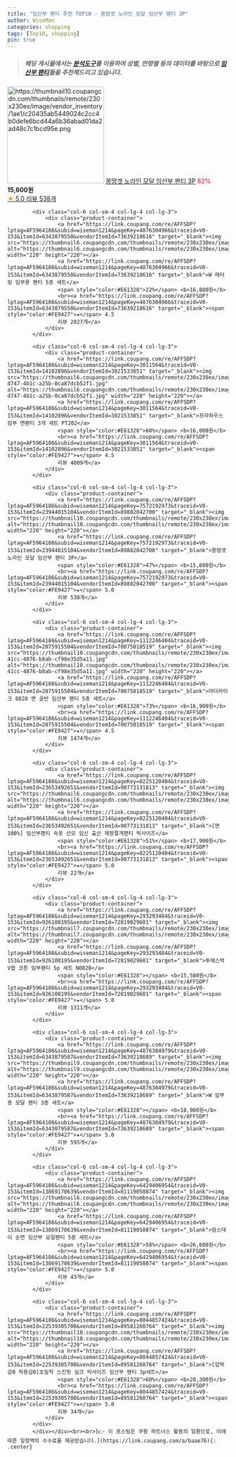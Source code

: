 ```yaml
---
title: "임산부 팬티 추천 TOP10 - 몽땅겟 노라인 모달 임산부 팬티 3P"
author: WiseMan
categories: shopping
tags: [Top10, shopping]
pin: true
---
```


> ##### 해당 게시물에서는 [**분석도구**](https://itemscout.io/)를 이용하여 **성별**, **연령별** 등의 데이터를 바탕으로 [**임산부 팬티**](https://link.coupang.com/a/baae76)들을 추천해드리고 있습니다.
<div class="container"><div class="row">
            <div class="col-6 col-sm-4 col-lg-4 col-lg-3">
                <div class="product-container">
                    <a href="https://link.coupang.com/re/AFFSDP?lptag=AF5964186&subid=wiseman1214&pageKey=7572192973&traceid=V0-153&itemId=23944015104&vendorItemId=89882042700" target="_blank"><img src="https://thumbnail10.coupangcdn.com/thumbnails/remote/230x230ex/image/vendor_inventory/1ae1/c20435ab5449024c2cc4b0defe6bcd44a6b36abad01da2ad48c7c1bcd95e.png" alt="https://thumbnail10.coupangcdn.com/thumbnails/remote/230x230ex/image/vendor_inventory/1ae1/c20435ab5449024c2cc4b0defe6bcd44a6b36abad01da2ad48c7c1bcd95e.png" width="220" height="220"></a>
                    <a href="https://link.coupang.com/re/AFFSDP?lptag=AF5964186&subid=wiseman1214&pageKey=7572192973&traceid=V0-153&itemId=23944015104&vendorItemId=89882042700" target="_blank">몽땅겟 노라인 모달 임산부 팬티 3P</a>
                    <span style="color:#E61328">82%</span> <b>15,600원</b>
                    <br><a href="https://link.coupang.com/re/AFFSDP?lptag=AF5964186&subid=wiseman1214&pageKey=7572192973&traceid=V0-153&itemId=23944015104&vendorItemId=89882042700" target="_blank"><span style="color:#FE9427">★</span> 5.0
                    리뷰 538개</a>
                </div>
            </div>
            
            <div class="col-6 col-sm-4 col-lg-4 col-lg-3">
                <div class="product-container">
                    <a href="https://link.coupang.com/re/AFFSDP?lptag=AF5964186&subid=wiseman1214&pageKey=4876304966&traceid=V0-153&itemId=6343879550&vendorItemId=73639218616" target="_blank"><img src="https://thumbnail6.coupangcdn.com/thumbnails/remote/230x230ex/image/rs_quotation_api/swwch4hk/4ef7468abdde4f2ebf5b6d62ef336d09.jpg" alt="https://thumbnail6.coupangcdn.com/thumbnails/remote/230x230ex/image/rs_quotation_api/swwch4hk/4ef7468abdde4f2ebf5b6d62ef336d09.jpg" width="220" height="220"></a>
                    <a href="https://link.coupang.com/re/AFFSDP?lptag=AF5964186&subid=wiseman1214&pageKey=4876304966&traceid=V0-153&itemId=6343879550&vendorItemId=73639218616" target="_blank">W 레터링 임부용 팬티 5종 세트</a>
                    <span style="color:#E61328">22%</span> <b>16,880원</b>
                    <br><a href="https://link.coupang.com/re/AFFSDP?lptag=AF5964186&subid=wiseman1214&pageKey=4876304966&traceid=V0-153&itemId=6343879550&vendorItemId=73639218616" target="_blank"><span style="color:#FE9427">★</span> 4.5
                    리뷰 2027개</a>
                </div>
            </div>
            
            <div class="col-6 col-sm-4 col-lg-4 col-lg-3">
                <div class="product-container">
                    <a href="https://link.coupang.com/re/AFFSDP?lptag=AF5964186&subid=wiseman1214&pageKey=3011564&traceid=V0-153&itemId=14102896&vendorItemId=3021533851" target="_blank"><img src="https://thumbnail6.coupangcdn.com/thumbnails/remote/230x230ex/image/retail/images/2016/04/27/14/4/fd9ef3bc-d747-4b1c-a25b-0ca87dcb52f1.jpg" alt="https://thumbnail6.coupangcdn.com/thumbnails/remote/230x230ex/image/retail/images/2016/04/27/14/4/fd9ef3bc-d747-4b1c-a25b-0ca87dcb52f1.jpg" width="220" height="220"></a>
                    <a href="https://link.coupang.com/re/AFFSDP?lptag=AF5964186&subid=wiseman1214&pageKey=3011564&traceid=V0-153&itemId=14102896&vendorItemId=3021533851" target="_blank">프라하우스 임부 면팬티 3개 세트 PT202</a>
                    <span style="color:#E61328">60%</span> <b>16,000원</b>
                    <br><a href="https://link.coupang.com/re/AFFSDP?lptag=AF5964186&subid=wiseman1214&pageKey=3011564&traceid=V0-153&itemId=14102896&vendorItemId=3021533851" target="_blank"><span style="color:#FE9427">★</span> 4.5
                    리뷰 4009개</a>
                </div>
            </div>
            
            <div class="col-6 col-sm-4 col-lg-4 col-lg-3">
                <div class="product-container">
                    <a href="https://link.coupang.com/re/AFFSDP?lptag=AF5964186&subid=wiseman1214&pageKey=7572192973&traceid=V0-153&itemId=23944015104&vendorItemId=89882042700" target="_blank"><img src="https://thumbnail10.coupangcdn.com/thumbnails/remote/230x230ex/image/vendor_inventory/1ae1/c20435ab5449024c2cc4b0defe6bcd44a6b36abad01da2ad48c7c1bcd95e.png" alt="https://thumbnail10.coupangcdn.com/thumbnails/remote/230x230ex/image/vendor_inventory/1ae1/c20435ab5449024c2cc4b0defe6bcd44a6b36abad01da2ad48c7c1bcd95e.png" width="220" height="220"></a>
                    <a href="https://link.coupang.com/re/AFFSDP?lptag=AF5964186&subid=wiseman1214&pageKey=7572192973&traceid=V0-153&itemId=23944015104&vendorItemId=89882042700" target="_blank">몽땅겟 노라인 모달 임산부 팬티 3P</a>
                    <span style="color:#E61328">47%</span> <b>15,600원</b>
                    <br><a href="https://link.coupang.com/re/AFFSDP?lptag=AF5964186&subid=wiseman1214&pageKey=7572192973&traceid=V0-153&itemId=23944015104&vendorItemId=89882042700" target="_blank"><span style="color:#FE9427">★</span> 5.0
                    리뷰 538개</a>
                </div>
            </div>
            
            <div class="col-6 col-sm-4 col-lg-4 col-lg-3">
                <div class="product-container">
                    <a href="https://link.coupang.com/re/AFFSDP?lptag=AF5964186&subid=wiseman1214&pageKey=1112246404&traceid=V0-153&itemId=2075915504&vendorItemId=70075018519" target="_blank"><img src="https://thumbnail10.coupangcdn.com/thumbnails/remote/230x230ex/image/retail/images/2019/12/23/17/8/7698f337-41cc-4876-b8ab-cf98e35d5a11.jpg" alt="https://thumbnail10.coupangcdn.com/thumbnails/remote/230x230ex/image/retail/images/2019/12/23/17/8/7698f337-41cc-4876-b8ab-cf98e35d5a11.jpg" width="220" height="220"></a>
                    <a href="https://link.coupang.com/re/AFFSDP?lptag=AF5964186&subid=wiseman1214&pageKey=1112246404&traceid=V0-153&itemId=2075915504&vendorItemId=70075018519" target="_blank">마더라이크 8828 면 골반 임산부 팬티 5종 세트</a>
                    <span style="color:#E61328">73%</span> <b>16,900원</b>
                    <br><a href="https://link.coupang.com/re/AFFSDP?lptag=AF5964186&subid=wiseman1214&pageKey=1112246404&traceid=V0-153&itemId=2075915504&vendorItemId=70075018519" target="_blank"><span style="color:#FE9427">★</span> 4.5
                    리뷰 1474개</a>
                </div>
            </div>
            
            <div class="col-6 col-sm-4 col-lg-4 col-lg-3">
                <div class="product-container">
                    <a href="https://link.coupang.com/re/AFFSDP?lptag=AF5964186&subid=wiseman1214&pageKey=8225120404&traceid=V0-153&itemId=23653492651&vendorItemId=90773131813" target="_blank"><img src="https://thumbnail6.coupangcdn.com/thumbnails/remote/230x230ex/image/vendor_inventory/bca2/3f5719c713599117197170867033a6a122d3355d2a84d1e916d213c87451.jpg" alt="https://thumbnail6.coupangcdn.com/thumbnails/remote/230x230ex/image/vendor_inventory/bca2/3f5719c713599117197170867033a6a122d3355d2a84d1e916d213c87451.jpg" width="220" height="220"></a>
                    <a href="https://link.coupang.com/re/AFFSDP?lptag=AF5964186&subid=wiseman1214&pageKey=8225120404&traceid=V0-153&itemId=23653492651&vendorItemId=90773131813" target="_blank">[면100%] 임산부팬티 속옷 산모 임신 출산 제왕절개팬티 빅사이즈</a>
                    <span style="color:#E61328">51%</span> <b>17,900원</b>
                    <br><a href="https://link.coupang.com/re/AFFSDP?lptag=AF5964186&subid=wiseman1214&pageKey=8225120404&traceid=V0-153&itemId=23653492651&vendorItemId=90773131813" target="_blank"><span style="color:#FE9427">★</span> 5.0
                    리뷰 22개</a>
                </div>
            </div>
            
            <div class="col-6 col-sm-4 col-lg-4 col-lg-3">
                <div class="product-container">
                    <a href="https://link.coupang.com/re/AFFSDP?lptag=AF5964186&subid=wiseman1214&pageKey=293293484&traceid=V0-153&itemId=926108195&vendorItemId=72819029601" target="_blank"><img src="https://thumbnail7.coupangcdn.com/thumbnails/remote/230x230ex/image/vendor_inventory/0022/12815c4c07664ddb962bfe429a89e7bb1a21d98293b82441eb193d10963e.jpg" alt="https://thumbnail7.coupangcdn.com/thumbnails/remote/230x230ex/image/vendor_inventory/0022/12815c4c07664ddb962bfe429a89e7bb1a21d98293b82441eb193d10963e.jpg" width="220" height="220"></a>
                    <a href="https://link.coupang.com/re/AFFSDP?lptag=AF5964186&subid=wiseman1214&pageKey=293293484&traceid=V0-153&itemId=926108195&vendorItemId=72819029601" target="_blank">투에스벅 V랩 코튼 임부팬티 5p 세트 NO828</a>
                    <span style="color:#E61328"></span> <b>15,580원</b>
                    <br><a href="https://link.coupang.com/re/AFFSDP?lptag=AF5964186&subid=wiseman1214&pageKey=293293484&traceid=V0-153&itemId=926108195&vendorItemId=72819029601" target="_blank"><span style="color:#FE9427">★</span> 5.0
                    리뷰 1311개</a>
                </div>
            </div>
            
            <div class="col-6 col-sm-4 col-lg-4 col-lg-3">
                <div class="product-container">
                    <a href="https://link.coupang.com/re/AFFSDP?lptag=AF5964186&subid=wiseman1214&pageKey=4876304979&traceid=V0-153&itemId=6343879587&vendorItemId=73639218689" target="_blank"><img src="https://thumbnail9.coupangcdn.com/thumbnails/remote/230x230ex/image/rs_quotation_api/2fvzmrsw/306ecfb97b484330bd984e7c2e563cf3.jpg" alt="https://thumbnail9.coupangcdn.com/thumbnails/remote/230x230ex/image/rs_quotation_api/2fvzmrsw/306ecfb97b484330bd984e7c2e563cf3.jpg" width="220" height="220"></a>
                    <a href="https://link.coupang.com/re/AFFSDP?lptag=AF5964186&subid=wiseman1214&pageKey=4876304979&traceid=V0-153&itemId=6343879587&vendorItemId=73639218689" target="_blank">W 임부용 모달 팬티 3종 세트</a>
                    <span style="color:#E61328"></span> <b>18,900원</b>
                    <br><a href="https://link.coupang.com/re/AFFSDP?lptag=AF5964186&subid=wiseman1214&pageKey=4876304979&traceid=V0-153&itemId=6343879587&vendorItemId=73639218689" target="_blank"><span style="color:#FE9427">★</span> 5.0
                    리뷰 595개</a>
                </div>
            </div>
            
            <div class="col-6 col-sm-4 col-lg-4 col-lg-3">
                <div class="product-container">
                    <a href="https://link.coupang.com/re/AFFSDP?lptag=AF5964186&subid=wiseman1214&pageKey=6429406954&traceid=V0-153&itemId=13869170639&vendorItemId=81119058874" target="_blank"><img src="https://thumbnail6.coupangcdn.com/thumbnails/remote/230x230ex/image/vendor_inventory/3382/c0e7e8bfb5ddc88ae96ceda32649b9159c61b14ef62af2e8e0c516ec7427.jpg" alt="https://thumbnail6.coupangcdn.com/thumbnails/remote/230x230ex/image/vendor_inventory/3382/c0e7e8bfb5ddc88ae96ceda32649b9159c61b14ef62af2e8e0c516ec7427.jpg" width="220" height="220"></a>
                    <a href="https://link.coupang.com/re/AFFSDP?lptag=AF5964186&subid=wiseman1214&pageKey=6429406954&traceid=V0-153&itemId=13869170639&vendorItemId=81119058874" target="_blank">맘스데이 순면 임산부 요일팬티 5종 세트</a>
                    <span style="color:#E61328">58%</span> <b>26,600원</b>
                    <br><a href="https://link.coupang.com/re/AFFSDP?lptag=AF5964186&subid=wiseman1214&pageKey=6429406954&traceid=V0-153&itemId=13869170639&vendorItemId=81119058874" target="_blank"><span style="color:#FE9427">★</span> 5.0
                    리뷰 43개</a>
                </div>
            </div>
            
            <div class="col-6 col-sm-4 col-lg-4 col-lg-3">
                <div class="product-container">
                    <a href="https://link.coupang.com/re/AFFSDP?lptag=AF5964186&subid=wiseman1214&pageKey=8044857424&traceid=V0-153&itemId=22539305700&vendorItemId=89581260764" target="_blank"><img src="https://thumbnail10.coupangcdn.com/thumbnails/remote/230x230ex/image/vendor_inventory/db0b/5e0ed308d2bcf24024087ade65c4e80ea1afb15408791d2d959749661234.png" alt="https://thumbnail10.coupangcdn.com/thumbnails/remote/230x230ex/image/vendor_inventory/db0b/5e0ed308d2bcf24024087ade65c4e80ea1afb15408791d2d959749661234.png" width="220" height="220"></a>
                    <a href="https://link.coupang.com/re/AFFSDP?lptag=AF5964186&subid=wiseman1214&pageKey=8044857424&traceid=V0-153&itemId=22539305700&vendorItemId=89581260764" target="_blank">[압박감0 착용감0]초밀착 스킨핏 실크 빅사이즈 임산부 팬티 3p세트</a>
                    <span style="color:#E61328">60%</span> <b>20,300원</b>
                    <br><a href="https://link.coupang.com/re/AFFSDP?lptag=AF5964186&subid=wiseman1214&pageKey=8044857424&traceid=V0-153&itemId=22539305700&vendorItemId=89581260764" target="_blank"><span style="color:#FE9427">★</span> 5.0
                    리뷰 34개</a>
                </div>
            </div>
            </div></div><br><br>[👉 이 포스팅은 쿠팡 파트너스 활동의 일환으로, 이에 따른 일정액의 수수료를 제공받습니다.](https://link.coupang.com/a/baae76){: .center}